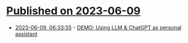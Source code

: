 # [Published on 2023-06-09](index.md)

* [2023-06-09, 06:33:55](https://lobste.rs/s/fgwriz/demo_using_llm_chatgpt_as_personal) - [DEMO: Using LLM & ChatGPT as personal assistant](https://forms.gle/SYnoYRoziwHHkp7U9)
